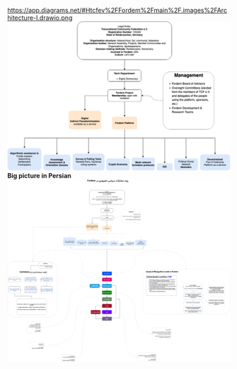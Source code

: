 https://app.diagrams.net/#Htcfev%2FFordem%2Fmain%2F.images%2FArchitecture-I.drawio.png
![Alt](./Architecture-I.drawio.png)  
**Big picture in Persian**  
![Alt](./big-picture-per.drawio.png)
